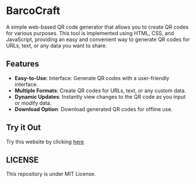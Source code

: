 # BarcoCraft
A simple web-based QR code generator that allows you to create QR codes for various purposes. This tool is implemented using HTML, CSS, and JavaScript, providing an easy and convenient way to generate QR codes for URLs, text, or any data you want to share.  
## Features
- **Easy-to-Use**: Interface: Generate QR codes with a user-friendly interface.
- **Multiple Formats**: Create QR codes for URLs, text, or any custom data.
- **Dynamic Updates**: Instantly view changes to the QR code as you input or modify data.
- **Download Option**: Download generated QR codes for offline use.

## Try it Out
Try this website by clicking [here](https://harshit2012.github.io/Qr_Code_Generator/)  

## LICENSE
This repository is under MIT License.

